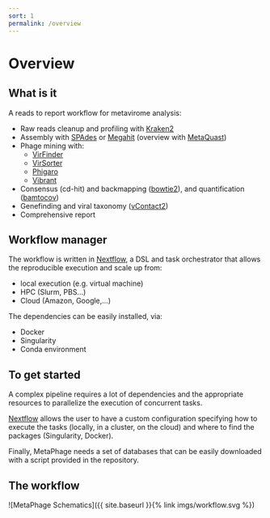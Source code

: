```yaml
---
sort: 1
permalink: /overview
---
```


# Overview

## What is it

A reads to report workflow for metavirome analysis:

* Raw reads cleanup and profiling with [Kraken2](https://ccb.jhu.edu/software/kraken2/)
* Assembly with [SPAdes](https://github.com/ablab/spades#readme) or [Megahit](https://github.com/voutcn/megahit#readme) (overview with [MetaQuast](http://quast.sourceforge.net/metaquast))
* Phage mining with:
  * [VirFinder](https://github.com/jessieren/VirFinder#readme)
  * [VirSorter](https://github.com/simroux/VirSorter#readme)
  * [Phigaro](https://github.com/bobeobibo/phigaro#readme)
  * [Vibrant](https://github.com/AnantharamanLab/VIBRANT#readme)
* Consensus (cd-hit) and backmapping ([bowtie2](http://bowtie-bio.sourceforge.net/bowtie2/index.shtml)), and quantification ([bamtocov](https://github.com/telatin/bamtocov))
* Genefinding and viral taxonomy ([vContact2](https://bitbucket.org/MAVERICLab/vcontact2/wiki/Home))
* Comprehensive report

## Workflow manager

The workflow is written in [Nextflow](https://nextflow.io/), a DSL and task
orchestrator that allows the reproducible execution and scale up from:
* local execution (e.g. virtual machine)
* HPC (Slurm, PBS...)
* Cloud (Amazon, Google,...)

The dependencies can be easily installed, via:
* Docker
* Singularity
* Conda environment

## To get started

A complex pipeline requires a lot of dependencies and the appropriate resources 
to parallelize the execution of concurrent tasks.

[Nextflow](https://nextflow.io/) allows the user to have a custom configuration specifying how to execute the
tasks (locally, in a cluster, on the cloud) and where to find the packages (Singularity, Docker).

Finally, MetaPhage needs a set of databases that can be easily downloaded with a script provided 
in the repository.

## The workflow


![MetaPhage Schematics]({{ site.baseurl }}{% link imgs/workflow.svg %})


